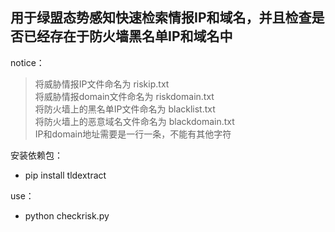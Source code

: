 用于绿盟态势感知快速检索情报IP和域名，并且检查是否已经存在于防火墙黑名单IP和域名中
------- 

notice：  
>将威胁情报IP文件命名为 riskip.txt  
>将威胁情报domain文件命名为 riskdomain.txt  
>将防火墙上的黑名单IP文件命名为 blacklist.txt  
>将防火墙上的恶意域名文件命名为 blackdomain.txt  
>IP和domain地址需要是一行一条，不能有其他字符  

安装依赖包：
* pip install tldextract  
>>
use：  
* python checkrisk.py  
